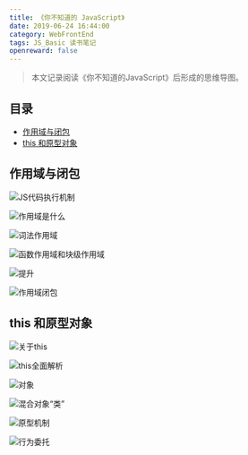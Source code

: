 ```yaml
---
title: 《你不知道的 JavaScript》
date: 2019-06-24 16:44:00
category: WebFrontEnd
tags: JS_Basic 读书笔记
openreward: false
---
```


> 本文记录阅读《你不知道的JavaScript》后形成的思维导图。

## 目录

<!-- toc -->

- [作用域与闭包](#作用域与闭包)
- [this 和原型对象](#this-和原型对象)

<!-- tocstop -->

## 作用域与闭包

![JS代码执行机制](./attachments/1.JS代码执行机制.png)

![作用域是什么](./attachments/2.作用域是什么.png)

![词法作用域](./attachments/3.词法作用域.png)

![函数作用域和块级作用域](./attachments/4.函数作用域和块级作用域.png)

![提升](./attachments/5.提升.png)

![作用域闭包](./attachments/6.作用域闭包.png)

## this 和原型对象

![关于this](./attachments/1.关于this.png)

![this全面解析](./attachments/2.this全面解析.png)

![对象](./attachments/3.对象.png)

![混合对象“类”](./attachments/4.混合对象“类”.png)

![原型机制](./attachments/5.原型机制.png)

![行为委托](./attachments/6.行为委托.png)
